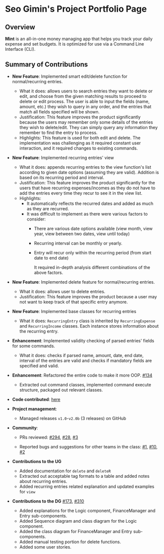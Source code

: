 # Seo Gimin's Project Portfolio Page

## Overview

**Mint** is an all-in-one money managing app that helps you track your daily expense and set budgets. It is optimized
for use via a Command Line Interface (CLI).

## Summary of Contributions

- **New Feature**: Implemented smart edit/delete function for normal/recurring entries.
    - What it does: allows users to search entries they want to delete or edit, and choose from the given matching results to proceed to delete or edit process.
      The user is able to input the fields (name, amount, etc.) they wish to query in any order, and the entries that match all fields specified will be shown.
    - Justification: This feature improves the product significantly because the users may remember only some details of the entries they
      wish to delete/edit. They can simply query any information they remember to find the entry to process.
    - Highlights: This feature is used for both edit and delete. The implementation was challenging as it required
      constant user interaction, and it required changes to existing commands.

- **New Feature**: Implemented recurring entries' view
    - What it does: appends recurring entries to the view function's list according to given date options (assuming they are valid). 
  Addition is based on its recurring period and interval.
    - Justification: This feature improves the product significantly for the users that have recurring expenses/incomes as they
      do not have to add the entries every time they recur to see it in the view list.
    - Highlights: 
      - It automatically reflects the recurred dates and added as much as they are recurred.
      - It was difficult to implement as there were various factors to consider:
          - There are various date options available (view month, view year, view between two dates, view until today)
          - Recurring interval can be monthly or yearly.
          - Entry will recur only within the recurring period (from start date to end date) 
        
            It required in-depth analysis different combinations of the above factors.

- **New Feature**: Implemented delete feature for normal/recurring entries.
    - What it does: allows user to delete entries.
    - Justification: This feature improves the product because a user may not want to keep track of that specific entry anymore.

- **New Feature**: Implemented base classes for recurring entries
    - What it does: `RecurringEntry` class is inherited by `RecurringExpense` and `RecurringIncome` classes. Each instance
      stores information about the recurring entry.

- **Enhancement**: Implemented validity checking of parsed entries' fields for some commands.
    - What it does: checks if parsed name, amount, date, end date, interval of the entries are valid and checks
      if mandatory fields are specified and valid.

- **Enhancement**: Refactored the entire code to make it more OOP. [#134](https://github.com/AY2122S1-CS2113T-W11-2/tp/pull/134)
    - Extracted out command classes, implemented command execute structure, packaged out relevant classes.

- **Code contributed**: [here](https://nus-cs2113-ay2122s1.github.io/tp-dashboard/?search=&sort=totalCommits&sortWithin=title&timeframe=commit&mergegroup=&groupSelect=groupByRepos&breakdown=true&checkedFileTypes=docs~functional-code~test-code~other&since=2021-09-25&tabOpen=true&tabType=authorship&zFR=false&tabAuthor=pos0414&tabRepo=AY2122S1-CS2113T-W11-2%2Ftp%5Bmaster%5D&authorshipIsMergeGroup=false&authorshipFileTypes=docs~functional-code~test-code&authorshipIsBinaryFileTypeChecked=false)

- **Project management**: 
  - Managed releases `v1.0`-`v2.0b` (3 releases) on GitHub

- **Community**:
  - PRs reviewed: [#294](https://github.com/AY2122S1-CS2113T-W11-2/tp/pull/294), 
  [#28](https://github.com/nus-cs2113-AY2122S1/tp/pull/28#pullrequestreview-790114182), 
  [#3](https://github.com/nus-cs2113-AY2122S1/tp/pull/3#pullrequestreview-790107103)
  
  - Reported bugs and suggestions for other teams in the class: [#1](https://github.com/pos0414/ped/issues/1),
  [#10](https://github.com/pos0414/ped/issues/10),
  [#2](https://github.com/pos0414/ped/issues/2)
  
- **Contributions to the UG**
  - Added documentation for `delete` and `deleteR`
  - Extracted out acceptable tag formats to a table and added notes about recurring entries.
  - Added recurring entries related explanation and updated examples for `view`

- **Contributions to the DG**
[#173](https://github.com/AY2122S1-CS2113T-W11-2/tp/pull/173/files), [#310](https://github.com/AY2122S1-CS2113T-W11-2/tp/pull/310/files)
  - Added explanations for the Logic component, FinanceManager and Entry sub-components. 
  - Added Sequence diagram and class diagram for the Logic component.
  - Added the class diagram for FinanceManager and Entry sub-components.
  - Added manual testing portion for delete functions.
  - Added some user stories.